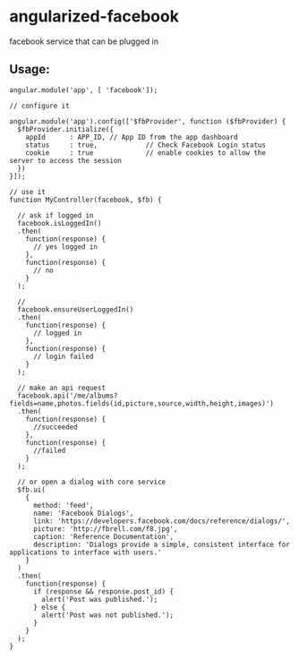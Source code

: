 angularized-facebook
====================

facebook service that can be plugged in

Usage: 
-----

    angular.module('app', [ 'facebook']);

    // configure it
    
    angular.module('app').config(['$fbProvider', function ($fbProvider) {
      $fbProvider.initialize({
        appId      : APP_ID, // App ID from the app dashboard
        status     : true,            // Check Facebook Login status
        cookie     : true             // enable cookies to allow the server to access the session
      })
    }]);
    
    // use it
    function MyController(facebook, $fb) {
      
      // ask if logged in
      facebook.isLoggedIn()
      .then(
        function(response) {
          // yes logged in
        },
        function(response) {
          // no 
        }
      );
      
      //
      facebook.ensureUserLoggedIn()
      .then(
        function(response) {
          // logged in
        },
        function(response) {
          // login failed
        }
      );
      
      // make an api request
      facebook.api('/me/albums?fields=name,photos.fields(id,picture,source,width,height,images)')
      .then(
        function(response) {
          //succeeded
        },
        function(response) {
          //failed
        }
      );
      
      // or open a dialog with core service
      $fb.ui(
      	{
          method: 'feed',
      	  name: 'Facebook Dialogs',
      	  link: 'https://developers.facebook.com/docs/reference/dialogs/',
      	  picture: 'http://fbrell.com/f8.jpg',
      	  caption: 'Reference Documentation',
      	  description: 'Dialogs provide a simple, consistent interface for applications to interface with users.'
      	}
      )
      .then(
        function(response) {
          if (response && response.post_id) {
            alert('Post was published.');
          } else {
            alert('Post was not published.');
          }
        }
      );
    }

